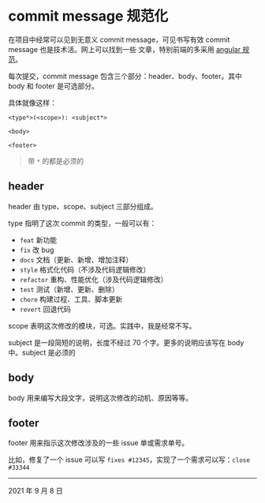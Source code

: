 # commit message 规范化

在项目中经常可以见到无意义 commit message，可见书写有效 commit message 也是技术活。网上可以找到一些
文章，特别前端的多采用 [angular 规范][1]。

每次提交，commit message 包含三个部分：header、body、footer。其中 body 和 footer 是可选部分。

具体就像这样：

```
<type*>(<scope>): <subject*>

<body>

<footer>
```

> 带 `*` 的都是必须的

## header

header 由 type、scope、subject 三部分组成。

type 指明了这次 commit 的类型，一般可以有：

- `feat` 新功能
- `fix` 改 bug
- `docs` 文档（更新、新增、增加注释）
- `style` 格式化代码（不涉及代码逻辑修改）
- `refactor` 重构、性能优化（涉及代码逻辑修改）
- `test` 测试（新增、更新、删除）
- `chore` 构建过程、工具、脚本更新
- `revert` 回退代码

scope 表明这次修改的模块，可选。实践中，我是经常不写。

subject 是一段简短的说明，长度不经过 70 个字。更多的说明应该写在 body 中。subject 是必须的

## body

body 用来编写大段文字，说明这次修改的动机、原因等等。

## footer

footer 用来指示这次修改涉及的一些 issue 单或需求单号。

比如，修复了一个 issue 可以写 `fixes #12345`，实现了一个需求可以写：`close #33344`

[1]: https://docs.google.com/document/d/1QrDFcIiPjSLDn3EL15IJygNPiHORgU1_OOAqWjiDU5Y/edit#heading=h.greljkmo14y0

---

2021 年 9 月 8 日
